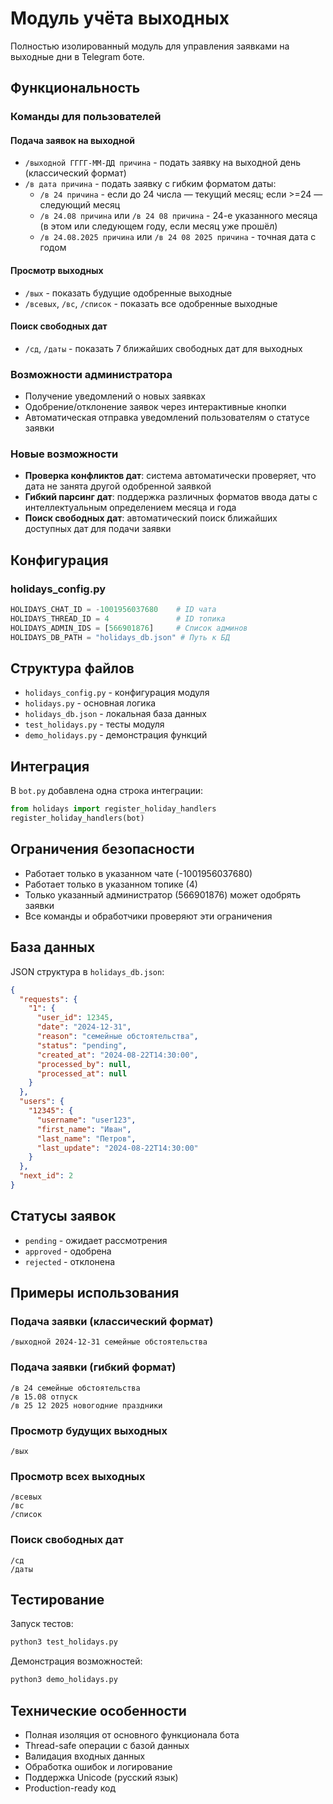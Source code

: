 # Модуль учёта выходных

Полностью изолированный модуль для управления заявками на выходные дни в Telegram боте.

## Функциональность

### Команды для пользователей

#### Подача заявок на выходной
- `/выходной ГГГГ-ММ-ДД причина` - подать заявку на выходной день (классический формат)
- `/в дата причина` - подать заявку с гибким форматом даты:
  - `/в 24 причина` - если до 24 числа — текущий месяц; если >=24 — следующий месяц
  - `/в 24.08 причина` или `/в 24 08 причина` - 24-е указанного месяца (в этом или следующем году, если месяц уже прошёл)
  - `/в 24.08.2025 причина` или `/в 24 08 2025 причина` - точная дата с годом

#### Просмотр выходных
- `/вых` - показать будущие одобренные выходные
- `/всевых`, `/вс`, `/список` - показать все одобренные выходные

#### Поиск свободных дат
- `/сд`, `/даты` - показать 7 ближайших свободных дат для выходных

### Возможности администратора
- Получение уведомлений о новых заявках
- Одобрение/отклонение заявок через интерактивные кнопки
- Автоматическая отправка уведомлений пользователям о статусе заявки

### Новые возможности
- **Проверка конфликтов дат**: система автоматически проверяет, что дата не занята другой одобренной заявкой
- **Гибкий парсинг дат**: поддержка различных форматов ввода даты с интеллектуальным определением месяца и года
- **Поиск свободных дат**: автоматический поиск ближайших доступных дат для подачи заявки

## Конфигурация

### holidays_config.py
```python
HOLIDAYS_CHAT_ID = -1001956037680    # ID чата
HOLIDAYS_THREAD_ID = 4               # ID топика
HOLIDAYS_ADMIN_IDS = [566901876]     # Список админов
HOLIDAYS_DB_PATH = "holidays_db.json" # Путь к БД
```

## Структура файлов

- `holidays_config.py` - конфигурация модуля
- `holidays.py` - основная логика
- `holidays_db.json` - локальная база данных
- `test_holidays.py` - тесты модуля
- `demo_holidays.py` - демонстрация функций

## Интеграция

В `bot.py` добавлена одна строка интеграции:

```python
from holidays import register_holiday_handlers
register_holiday_handlers(bot)
```

## Ограничения безопасности

- Работает только в указанном чате (-1001956037680)
- Работает только в указанном топике (4)
- Только указанный администратор (566901876) может одобрять заявки
- Все команды и обработчики проверяют эти ограничения

## База данных

JSON структура в `holidays_db.json`:

```json
{
  "requests": {
    "1": {
      "user_id": 12345,
      "date": "2024-12-31",
      "reason": "семейные обстоятельства",
      "status": "pending",
      "created_at": "2024-08-22T14:30:00",
      "processed_by": null,
      "processed_at": null
    }
  },
  "users": {
    "12345": {
      "username": "user123",
      "first_name": "Иван",
      "last_name": "Петров",
      "last_update": "2024-08-22T14:30:00"
    }
  },
  "next_id": 2
}
```

## Статусы заявок

- `pending` - ожидает рассмотрения
- `approved` - одобрена
- `rejected` - отклонена

## Примеры использования

### Подача заявки (классический формат)
```
/выходной 2024-12-31 семейные обстоятельства
```

### Подача заявки (гибкий формат)
```
/в 24 семейные обстоятельства
/в 15.08 отпуск
/в 25 12 2025 новогодние праздники
```

### Просмотр будущих выходных
```
/вых
```

### Просмотр всех выходных
```
/всевых
/вс
/список
```

### Поиск свободных дат
```
/сд
/даты
```

## Тестирование

Запуск тестов:
```bash
python3 test_holidays.py
```

Демонстрация возможностей:
```bash
python3 demo_holidays.py
```

## Технические особенности

- Полная изоляция от основного функционала бота
- Thread-safe операции с базой данных
- Валидация входных данных
- Обработка ошибок и логирование
- Поддержка Unicode (русский язык)
- Production-ready код